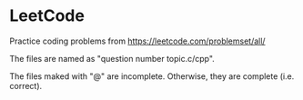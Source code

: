 # LeetCode
Practice coding problems from https://leetcode.com/problemset/all/

The files are named as "question number topic.c/cpp".

The files maked with "@" are incomplete. Otherwise, they are complete (i.e. correct).
